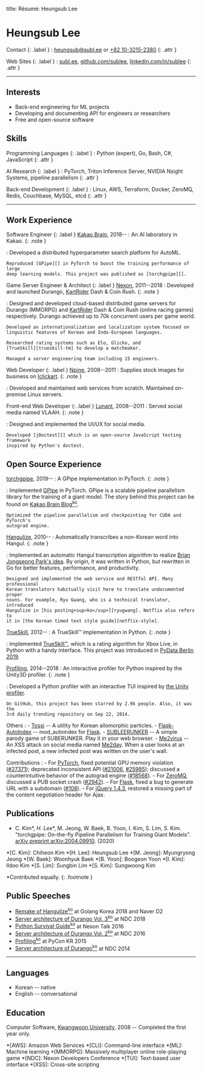 title: Résumé: Heungsub Lee

Heungsub Lee
============

Contact {: .label }
: [heungsub@subl.ee](mailto:heungsub@subl.ee)
  or
  [+82 10-3215-2380](sms:821032152380)
  {: .attr }

Web Sites {: .label }
: [subl.ee](/),
  [github.com/sublee](https://github.com/sublee),
  [linkedin.com/in/sublee](https://linkedin.com/in/sublee)
  {: .attr }

---

Interests
---------

- Back-end engineering for ML projects
- Developing and documenting API for engineers or researchers
- Free and open-source software

Skills
------

Programming Languages {: .label }
: Python (expert), Go, Bash, C#, JavaScript
  {: .attr }

AI Research {: .label }
: PyTorch, Triton Inference Server, NVIDIA Nsight Systems, pipeline parallelism
  {: .attr }

Back-end Development {: .label }
: Linux, AWS, Terraform, Docker, ZeroMQ, Redis, Couchbase, MySQL, etcd
  {: .attr }

---

Work Experience
---------------

Software Engineer {: .label }
[Kakao Brain][kakaobrain], 2018--
:   An AI laboratory in Kakao.
    {: .note }

:   Developed a distributed hyperparameter search platform for AutoML.

    Reproduced [GPipe][] in PyTorch to boost the training performance of large
    deep learning models. This project was published as [torchgpipe][].

[kakaobrain]: https://kakaobrain.com/
[gpipe]: https://arxiv.org/abs/1811.06965
[torchgpipe]: https://torchgpipe.readthedocs.io/

Game Server Engineer & Architect {: .label }
[Nexon][], 2011--2018
:   Developed and launched Durango, [KartRider][] Dash & Coin Rush.
    {: .note }

:   Designed and developed cloud-based distributed game servers for Durango
    (MMORPG) and [KartRider][] Dash & Coin Rush (online racing games)
    respectively. Durango achieved up to 70k concurrent users per game world.

    Developed an internationalization and localization system focused on
    linguistic features of Korean and Indo-European languages.

    Researched rating systems such as Elo, Glicko, and
    [TrueSkill][trueskill-tm] to develop a matchmaker.

    Managed a server engineering team including 15 engineers.

[nexon]: https://company.nexon.com/eng
[kartrider]: http://kart.nexon.com/
[trueskill-tm]: http://research.microsoft.com/en-us/projects/trueskill/

Web Developer {: .label }
[Npine][], 2008--2011
:   Supplies stock images for business on [Iclickart][].
    {: .note }

:   Developed and maintained web services from scratch. Maintained on-premise
    Linux servers.

[npine]: http://en.npine.com/
[iclickart]: http://iclickart.co.kr/

Front-end Web Developer {: .label }
[Lunant][], 2008--2011
:   Served social media named VLAAH.
    {: .note }

:   Designed and implemented the UI/UX for social media.

    Developed [jDoctest][] which is an open-source JavaScript testing framework
    inspired by Python's doctest.

[lunant]: http://lunant.net/
[jdoctest]: https://lunant.github.com/jdoctest

Open Source Experience
----------------------

[torchgpipe][], 2019--
:   A GPipe implementation in PyTorch.
    {: .note }

:   Implemented [GPipe][] in PyTorch. GPipe is a scalable pipeline parallelism
    library for the training of a giant model. The story behind this project
    can be found on [Kakao Brain Blog<sup>ko</sup>][torchgpipe-blog].

    Optimized the pipeline parallelism and checkpointing for CUDA and PyTorch's
    autograd engine.

[torchgpipe]: https://torchgpipe.readthedocs.io/
[gpipe]: https://arxiv.org/abs/1811.06965
[torchgpipe-blog]: https://kakaobrain.com/blog/66

[Hangulize][], 2010--
:   Automatically transcribes a non-Korean word into Hangul.
    {: .note }

:   Implemented an automatic Hangul transcription algorithm to realize [Brian
    Jongseong Park's idea][hangulize-idea]. By origin, it was written in
    Python, but rewritten in Go for better features, performance, and
    productivity.

    Designed and implemented the web service and RESTful API. Many professional
    Korean translators habitually visit here to translate undocumented proper
    nouns. For example, Ryu Gwang, who is a technical translator, introduced
    Hangulize in [his posting<sup>ko</sup>][ryugwang]. Netflix also refers to
    it in [the Korean timed text style guide][netflix-style].

[hangulize]: https://hangulize.org/
[hangulize-idea]: http://iceager.egloos.com/2610028
[ryugwang]: http://occamsrazr.net/tt/351
[netflix-style]: https://partnerhelp.netflixstudios.com/hc/en-us/articles/216001127-Korean-Timed-Text-Style-Guide

[TrueSkill][trueskill], 2012--
:   A TrueSkill™ implementation in Python.
    {: .note }

:   Implemented [TrueSkill™][trueskill-tm], which is a rating algorithm for
    Xbox Live, in Python with a handy interface. This project was introduced in
    [PyData Berlin 2019][pydata2019].

[trueskill]: https://trueskill.org/
[trueskill-tm]: http://research.microsoft.com/en-us/projects/trueskill/
[pydata2019]: https://docs.google.com/presentation/d/1S5v9D31vpsr22efMSSCO6hmN2SQNCIqKG7JyGzUSzeI/edit?usp=sharing

[Profiling][], 2014--2018
:   An interactive profiler for Python inspired by the Unity3D profiler.
    {: .note }

:   Developed a Python profiler with an interactive TUI inspired by [the Unity
    profiler][unity-profiler].

    On GitHub, this project has been starred by 2.9k people. Also, it was the
    3rd daily trending repository on Sep 22, 2014.

[profiling]: https://github.com/what-studio/profiling
[unity-profiler]: https://docs.unity3d.com/Manual/ProfilerWindow.html

Others
:   - [Tossi][] -- A utility for Korean allomorphic particles.
    - [Flask-AutoIndex][] -- mod_autoindex for [Flask][].
    - [SUBLEERUNKER][] -- A simple parody game of SUBERUNKER. Play it in your
                          web browser.
    - [Me2virus][] -- An XSS attack on social media named [Me2day][]. When a
                      user looks at an infected post, a new infected post was
                      written on the user's wall.

[tossi]: https://github.com/what-studio/tossi
[flask-autoindex]: http://pythonhosted.org/Flask-AutoIndex
[flask]: https://flask.palletsprojects.com/
[subleerunker]: /runker/
[me2virus]: https://github.com/sublee/me2virus
[me2day]: https://en.wikipedia.org/wiki/Me2day

Contributions
:   - For [PyTorch][],
      fixed potential GPU memory violation ([#27371][pytorch#27371]);
      deprecated inconsistent API ([#21006][pytorch#21006],
      [#25985][pytorch#25985]); discussed a counterintuitive behavior
      of the autograd engine ([#18568][pytorch#18568]).
    - For [ZeroMQ][],
      discussed a PUB socket crash ([#2942][zeromq#2942]).
    - For [Flask][],
      fixed a bug to generate URL with a subdomain ([#108][flask#108]).
    - For [jQuery 1.4.3][jquery-143],
      restored a missing part of the content negotiation header for Ajax.

[pytorch]:       https://pytorch.org/
[pytorch#27371]: https://github.com/pytorch/pytorch/pull/27371
[pytorch#21006]: https://github.com/pytorch/pytorch/pull/21006
[pytorch#25985]: https://github.com/pytorch/pytorch/pull/25985
[pytorch#18568]: https://github.com/pytorch/pytorch/pull/18568
[zeromq]:        http://zeromq.org/
[zeromq#2942]:   https://github.com/zeromq/libzmq/issues/2942
[flask]:         https://flask.palletsprojects.com/
[flask#108]:     https://github.com/pallets/flask/issues/108
[jquery-143]:    https://blog.jquery.com/2010/10/16/jquery-143-released/

Publications
------------

- C. Kim\*, _H. Lee_\*, M. Jeong, W. Baek, B. Yoon, I. Kim, S. Lim, S. Kim.
  "torchgpipe: On-the-fly Pipeline Parallelism for Training Giant Models".
  [arXiv preprint arXiv:2004.09910][arxiv:torchgpipe]. (2020)

*[C. Kim]:   Chiheon Kim
*[H. Lee]:   Heungsub Lee
*[M. Jeong]: Myungryong Jeong
*[W. Baek]:  Woonhyuk Baek
*[B. Yoon]:  Boogeon Yoon
*[I. Kim]:   Ildoo Kim
*[S. Lim]:   Sungbin Lim
*[S. Kim]:   Sungwoong Kim

[arxiv:torchgpipe]: https://arxiv.org/abs/2004.09910

\*Contributed equally.
{: .footnote }

Public Speeches
---------------

- [Remake of Hangulize<sup>ko</sup>][gokr1808] at Golang Korea 2018 and Naver D2
- [Server architecture of Durango Vol. 3<sup>ko</sup>][ndc18] at NDC 2018
- [Python Survival Guide<sup>ko</sup>][nxtk16] at Nexon Talk 2016
- [Server architecture of Durango Vol. 2<sup>ko</sup>][ndc16] at NDC 2016
- [Profiling<sup>ko</sup>][pycon15] at PyCon KR 2015
- [Server architecture of Durango<sup>ko</sup>][ndc14] at NDC 2014

[ndc18]: https://subl.ee/~ndc18
[ndc16]: https://subl.ee/~ndc16
[ndc14]: https://subl.ee/~ndc14

[gokr1808]: https://subl.ee/~gokr1808
[nxtk16]:   https://subl.ee/~nxtk16
[pycon15]:  https://subl.ee/~pycon15

---

Languages
---------

- Korean -- native
- English -- conversational

Education
---------

Computer Software, [Kwangwoon University][kw], 2008
-- Completed the first year only.

[kw]: http://www.kw.ac.kr/

<!-- abbrs -->
*[AWS]: Amazon Web Services
*[CLI]: Command-line interface
*[ML]:  Machine learning
*[MMORPG]: Massively multiplayer online role-playing game
*[NDC]: Nexon Developers Conference
*[TUI]: Text-based user interface
*[XSS]: Cross-site scripting

